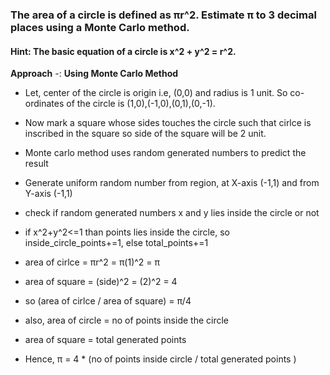 ###  The area of a circle is defined as πr^2. Estimate π to 3 decimal places using a Monte Carlo method.
#### Hint: The basic equation of a circle is x^2 + y^2 = r^2.


**Approach** -: **Using Monte Carlo Method**
<br>
- Let, center of the circle is origin i.e, (0,0) and radius is 1 unit. So co-ordinates of the circle is (1,0),(-1,0),(0,1),(0,-1).
- Now mark a square whose sides touches the circle such that cirlce is inscribed in the square so side of the square will be 2 unit.

- Monte carlo method uses random generated numbers to predict the result

- Generate uniform random number from region, at X-axis (-1,1) and from Y-axis (-1,1)
- check if random generated numbers x and y lies inside the circle or not
- if x^2+y^2<=1 than points lies inside the circle, so inside_circle_points+=1, else total_points+=1
- area of cirlce = πr^2 = π(1)^2 = π
- area of square = (side)^2 = (2)^2 = 4
- so (area of cirlce / area of square) = π/4
- also, area of circle = no of points inside the circle
- area of square = total generated points
- Hence, π = 4 * (no of points inside circle / total generated points )
